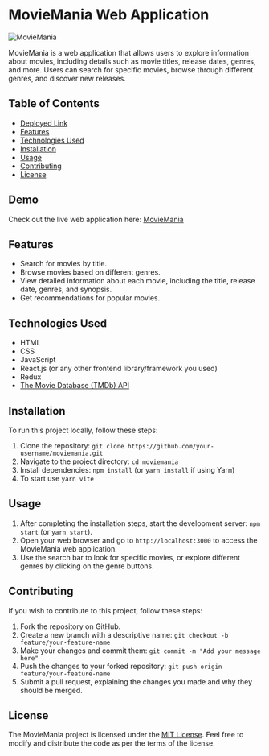 # MovieMania Web Application

![MovieMania](https://example.com/moviemania_screenshot.png)

MovieMania is a web application that allows users to explore information about movies, including details such as movie titles, release dates, genres, and more. Users can search for specific movies, browse through different genres, and discover new releases.

## Table of Contents

- [Deployed Link](#demo)
- [Features](#features)
- [Technologies Used](#technologies-used)
- [Installation](#installation)
- [Usage](#usage)
- [Contributing](#contributing)
- [License](#license)

## Demo

Check out the live web application here: [MovieMania](https://moviemania-bice.vercel.app/)

## Features

- Search for movies by title.
- Browse movies based on different genres.
- View detailed information about each movie, including the title, release date, genres, and synopsis.
- Get recommendations for popular movies.

## Technologies Used

- HTML
- CSS
- JavaScript
- React.js (or any other frontend library/framework you used)
- Redux
- [The Movie Database (TMDb) API](https://www.themoviedb.org/documentation/api)

## Installation

To run this project locally, follow these steps:

1. Clone the repository: `git clone https://github.com/your-username/moviemania.git`
2. Navigate to the project directory: `cd moviemania`
3. Install dependencies: `npm install` (or `yarn install` if using Yarn)
4. To start use `yarn vite`

## Usage

1. After completing the installation steps, start the development server: `npm start` (or `yarn start`).
2. Open your web browser and go to `http://localhost:3000` to access the MovieMania web application.
3. Use the search bar to look for specific movies, or explore different genres by clicking on the genre buttons.

## Contributing

If you wish to contribute to this project, follow these steps:

1. Fork the repository on GitHub.
2. Create a new branch with a descriptive name: `git checkout -b feature/your-feature-name`
3. Make your changes and commit them: `git commit -m "Add your message here"`
4. Push the changes to your forked repository: `git push origin feature/your-feature-name`
5. Submit a pull request, explaining the changes you made and why they should be merged.

## License

The MovieMania project is licensed under the [MIT License](https://opensource.org/licenses/MIT). Feel free to modify and distribute the code as per the terms of the license.
